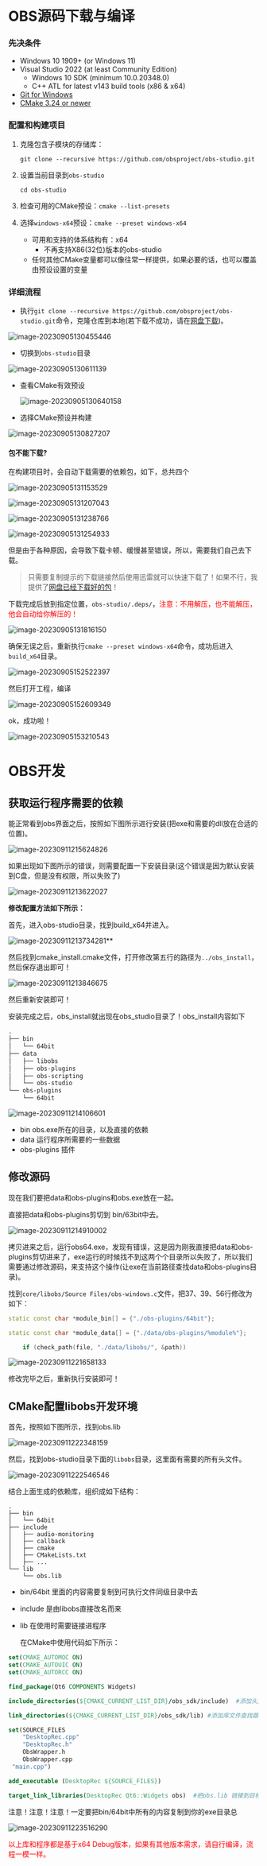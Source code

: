 # OBS源码下载与编译

### 先决条件

- Windows 10 1909+ (or Windows 11)
- Visual Studio 2022 (at least Community Edition)
  - Windows 10 SDK (minimum 10.0.20348.0)
  - C++ ATL for latest v143 build tools (x86 & x64)
- [Git for Windows](https://git-scm.com/downloads)
- [CMake 3.24 or newer](https://cmake.org/)

### 配置和构建项目

1. 克隆包含子模块的存储库：

   `git clone --recursive https://github.com/obsproject/obs-studio.git`

2. 设置当前目录到`obs-studio`

   `cd obs-studio`

3. 检查可用的CMake预设：`cmake --list-presets`

4. 选择`windows-x64`预设：`cmake --preset windows-x64`

   + 可用和支持的体系结构有：x64
     + 不再支持X86(32位)版本的obs-studio
   + 任何其他CMake变量都可以像往常一样提供，如果必要的话，也可以覆盖由预设设置的变量

### 详细流程

+ 执行`git clone --recursive https://github.com/obsproject/obs-studio.git`命令，克隆仓库到本地(若下载不成功，请在[网盘下载](https://pan.baidu.com/s/1sR9Nfvp1zZuaSfEd0D3UyQ?pwd=6y8a))。

![image-20230905130455446](assets/image-20230905130455446.png)

+ 切换到`obs-studio`目录

![image-20230905130611139](assets/image-20230905130611139.png)

+ 查看CMake有效预设

  ![image-20230905130640158](assets/image-20230905130640158.png)

+ 选择CMake预设并构建

![image-20230905130827207](assets/image-20230905130827207.png)

#### 包不能下载?

在构建项目时，会自动下载需要的依赖包，如下，总共四个

![image-20230905131153529](assets/image-20230905131153529.png)

![image-20230905131207043](assets/image-20230905131207043.png)

![image-20230905131238766](assets/image-20230905131238766.png)

![image-20230905131254933](assets/image-20230905131254933.png)

但是由于各种原因，会导致下载卡顿、缓慢甚至错误，所以，需要我们自己去下载。

> 只需要复制提示的下载链接然后使用迅雷就可以快速下载了！如果不行，我提供了[网盘已经下载好的包]()！

下载完成后放到指定位置，`obs-studio/.deps/`，<font color=red>注意：不用解压，也不能解压，他会自动给你解压的！</font>

![image-20230905131816150](assets/image-20230905131816150.png)

确保无误之后，重新执行`cmake --preset windows-x64`命令，成功后进入`build_x64`目录。

![image-20230905152522397](assets/image-20230905152522397.png)

然后打开工程，编译

![image-20230905152609349](assets/image-20230905152609349.png)

ok，成功啦！

![image-20230905153210543](assets/image-20230905153210543.png)

# OBS开发

## 获取运行程序需要的依赖

能正常看到obs界面之后，按照如下图所示进行安装(把exe和需要的dll放在合适的位置)。

![image-20230911215624826](assets/image-20230911215624826.png)

如果出现如下图所示的错误，则需要配置一下安装目录(这个错误是因为默认安装到C盘，但是没有权限，所以失败了)

![image-20230911213622027](assets/image-20230911213622027.png)

**修改配置方法如下所示：**

首先，进入obs-studio目录，找到build_x64并进入。

![image-20230911213734281](assets/image-20230911213734281.png)**

然后找到cmake_install.cmake文件，打开修改第五行的路径为`../obs_install`，然后保存退出即可！

![image-20230911213846675](assets/image-20230911213846675.png)

然后重新安装即可！

安装完成之后，obs_install就出现在obs_studio目录了！obs_install内容如下

```txt
.
├── bin
│   └── 64bit
├── data
│   ├── libobs
│   ├── obs-plugins
│   ├── obs-scripting
│   └── obs-studio
└── obs-plugins
    └── 64bit
```

![image-20230911214106601](assets/image-20230911214106601.png)

+ bin obs.exe所在的目录，以及直接的依赖
+ data 运行程序所需要的一些数据
+ obs-plugins 插件

## 修改源码

现在我们要把data和obs-plugins和obs.exe放在一起。

直接把data和obs-plugins剪切到 bin/63bit中去。

![image-20230911214910002](assets/image-20230911214910002.png)

拷贝进来之后，运行obs64.exe，发现有错误，这是因为刚我直接把data和obs-plugins剪切进来了，exe运行的时候找不到这两个个目录所以失败了，所以我们需要通过修改源码，来支持这个操作(让exe在当前路径查找data和obs-plugins目录)。

找到`core/libobs/Source Files/obs-windows.c`文件，把37、39、56行修改为如下：

```cpp
static const char *module_bin[] = {"./obs-plugins/64bit"};

static const char *module_data[] = {"./data/obs-plugins/%module%"};

	if (check_path(file, "./data/libobs/", &path))
```

![image-20230911221658133](assets/image-20230911221658133.png)

修改完毕之后，重新执行安装即可！

## CMake配置libobs开发环境

首先，按照如下图所示，找到obs.lib

![image-20230911222348159](assets/image-20230911222348159.png)

然后，找到obs-studio目录下面的`libobs`目录，这里面有需要的所有头文件。

![image-20230911222546546](assets/image-20230911222546546.png)

结合上面生成的依赖库，组织成如下结构：

```text
.
├── bin
│   └── 64bit
├── include
│   ├── audio-monitoring
│   ├── callback
│   ├── cmake
│   ├── CMakeLists.txt
│   ├── ... 
└── lib
    └── obs.lib
```

+ bin/64bit  里面的内容需要复制到可执行文件同级目录中去
+ include     是由libobs直接改名而来
+ lib               在使用时需要链接进程序

  在CMake中使用代码如下所示：

```cmake
set(CMAKE_AUTOMOC ON)
set(CMAKE_AUTOUIC ON)
set(CMAKE_AUTORCC ON)

find_package(Qt6 COMPONENTS Widgets)

include_directories(${CMAKE_CURRENT_LIST_DIR}/obs_sdk/include)	#添加头文件包含路径

link_directories(${CMAKE_CURRENT_LIST_DIR}/obs_sdk/lib)	#添加库文件查找路径

set(SOURCE_FILES 
	"DesktopRec.cpp" 
	"DesktopRec.h"
	ObsWrapper.h
	ObsWrapper.cpp
 "main.cpp")

add_executable (DesktopRec ${SOURCE_FILES})

target_link_libraries(DesktopRec Qt6::Widgets obs)	#把obs.lib 链接到目标
```

注意！注意！注意！一定要把bin/64bit中所有的内容复制到你的exe目录总

![image-20230911223516290](assets/image-20230911223516290.png)

<font color=red>以上库和程序都是基于x64 Debug版本，如果有其他版本需求，请自行编译，流程一模一样。</font>
